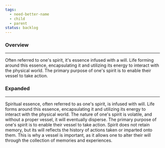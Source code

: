 ```yaml
---
tags:
  - need-better-name
  - child
  - parent
status: backlog
---
```

### Overview
---
Often referred to one's spirit, it's essence infused with a will. Life forming around this essence, encapsulating it and utilizing its energy to interact with the physical world. The primary purpose of one's spirit is to enable their vessel to take action.

### Expanded
---
Spiritual essence, often referred to as one's spirit, is infused with will. Life forms around this essence, encapsulating it and utilizing its energy to interact with the physical world. The nature of one's spirit is volatile, and without a proper vessel, it will eventually disperse. The primary purpose of one's spirit is to enable their vessel to take action. Spirit does not retain memory, but its will reflects the history of actions taken or imparted onto them. This is why a vessel is important, as it allows one to alter their will through the collection of memories and experiences.